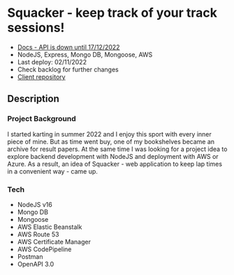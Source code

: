 # Squacker - keep track of your track sessions!
- [Docs - API is down until 17/12/2022](https://api.squacker.link/docs/)
- NodeJS, Express, Mongo DB, Mongoose, AWS
- Last deploy: 02/11/2022
- Check backlog for further changes
- [Client repository](https://github.com/arly-0/-Track-session-results-tracker-client)

## Description

### Project Background
I started karting in summer 2022 and I enjoy this sport with every inner piece of mine. 
But as time went buy, one of my bookshelves became an archive for result papers.
At the same time I was looking for a project idea to explore backend development with NodeJS and deployment with AWS or Azure.
As a result, an idea of Squacker - web application to keep lap times in a convenient way - came up.

### Tech
- NodeJS v16
- Mongo DB
- Mongoose
- AWS Elastic Beanstalk
- AWS Route 53
- AWS Certificate Manager
- AWS CodePipeline
- Postman
- OpenAPI 3.0
